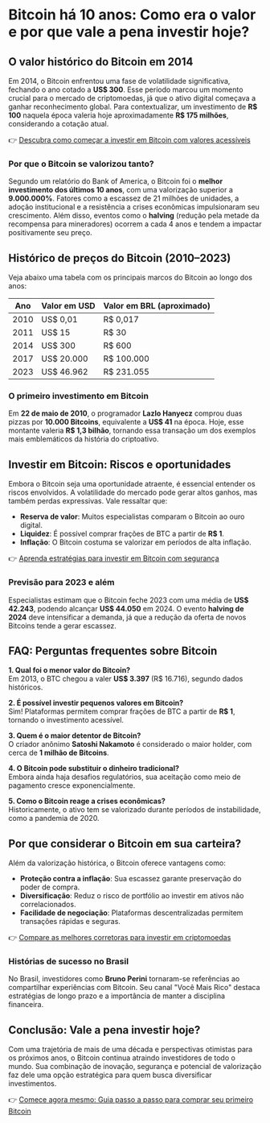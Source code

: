# Bitcoin há 10 anos: Como era o valor e por que vale a pena investir hoje?

## O valor histórico do Bitcoin em 2014  
Em 2014, o Bitcoin enfrentou uma fase de volatilidade significativa, fechando o ano cotado a **US$ 300**. Esse período marcou um momento crucial para o mercado de criptomoedas, já que o ativo digital começava a ganhar reconhecimento global. Para contextualizar, um investimento de **R$ 100** naquela época valeria hoje aproximadamente **R$ 175 milhões**, considerando a cotação atual.  

👉 [Descubra como começar a investir em Bitcoin com valores acessíveis](https://bit.ly/okx_welcome)

### Por que o Bitcoin se valorizou tanto?  
Segundo um relatório do Bank of America, o Bitcoin foi o **melhor investimento dos últimos 10 anos**, com uma valorização superior a **9.000.000%**. Fatores como a escassez de 21 milhões de unidades, a adoção institucional e a resistência a crises econômicas impulsionaram seu crescimento. Além disso, eventos como o **halving** (redução pela metade da recompensa para mineradores) ocorrem a cada 4 anos e tendem a impactar positivamente seu preço.

## Histórico de preços do Bitcoin (2010–2023)  
Veja abaixo uma tabela com os principais marcos do Bitcoin ao longo dos anos:

| Ano | Valor em USD | Valor em BRL (aproximado) |  
|-----|--------------|--------------------------|  
| 2010 | US$ 0,01     | R$ 0,017                 |  
| 2011 | US$ 15       | R$ 30                    |  
| 2014 | US$ 300      | R$ 600                   |  
| 2017 | US$ 20.000   | R$ 100.000               |  
| 2023 | US$ 46.962   | R$ 231.055               |  

### O primeiro investimento em Bitcoin  
Em **22 de maio de 2010**, o programador **Lazlo Hanyecz** comprou duas pizzas por **10.000 Bitcoins**, equivalente a **US$ 41** na época. Hoje, esse montante valeria **R$ 1,3 bilhão**, tornando essa transação um dos exemplos mais emblemáticos da história do criptoativo.

## Investir em Bitcoin: Riscos e oportunidades  
Embora o Bitcoin seja uma oportunidade atraente, é essencial entender os riscos envolvidos. A volatilidade do mercado pode gerar altos ganhos, mas também perdas expressivas. Vale ressaltar que:

- **Reserva de valor**: Muitos especialistas comparam o Bitcoin ao ouro digital.  
- **Liquidez**: É possível comprar frações de BTC a partir de **R$ 1**.  
- **Inflação**: O Bitcoin costuma se valorizar em períodos de alta inflação.  

👉 [Aprenda estratégias para investir em Bitcoin com segurança](https://bit.ly/okx_welcome)

### Previsão para 2023 e além  
Especialistas estimam que o Bitcoin feche 2023 com uma média de **US$ 42.243**, podendo alcançar **US$ 44.050** em 2024. O evento **halving de 2024** deve intensificar a demanda, já que a redução da oferta de novos Bitcoins tende a gerar escassez.

## FAQ: Perguntas frequentes sobre Bitcoin  
**1. Qual foi o menor valor do Bitcoin?**  
Em 2013, o BTC chegou a valer **US$ 3.397** (R$ 16.716), segundo dados históricos.  

**2. É possível investir pequenos valores em Bitcoin?**  
Sim! Plataformas permitem comprar frações de BTC a partir de **R$ 1**, tornando o investimento acessível.  

**3. Quem é o maior detentor de Bitcoin?**  
O criador anônimo **Satoshi Nakamoto** é considerado o maior holder, com cerca de **1 milhão de Bitcoins**.  

**4. O Bitcoin pode substituir o dinheiro tradicional?**  
Embora ainda haja desafios regulatórios, sua aceitação como meio de pagamento cresce exponencialmente.  

**5. Como o Bitcoin reage a crises econômicas?**  
Historicamente, o ativo tem se valorizado durante períodos de instabilidade, como a pandemia de 2020.  

## Por que considerar o Bitcoin em sua carteira?  
Além da valorização histórica, o Bitcoin oferece vantagens como:

- **Proteção contra a inflação**: Sua escassez garante preservação do poder de compra.  
- **Diversificação**: Reduz o risco de portfólio ao investir em ativos não correlacionados.  
- **Facilidade de negociação**: Plataformas descentralizadas permitem transações rápidas e seguras.  

👉 [Compare as melhores corretoras para investir em criptomoedas](https://bit.ly/okx_welcome)

### Histórias de sucesso no Brasil  
No Brasil, investidores como **Bruno Perini** tornaram-se referências ao compartilhar experiências com Bitcoin. Seu canal "Você Mais Rico" destaca estratégias de longo prazo e a importância de manter a disciplina financeira.  

## Conclusão: Vale a pena investir hoje?  
Com uma trajetória de mais de uma década e perspectivas otimistas para os próximos anos, o Bitcoin continua atraindo investidores de todo o mundo. Sua combinação de inovação, segurança e potencial de valorização faz dele uma opção estratégica para quem busca diversificar investimentos.  

👉 [Comece agora mesmo: Guia passo a passo para comprar seu primeiro Bitcoin](https://bit.ly/okx_welcome)